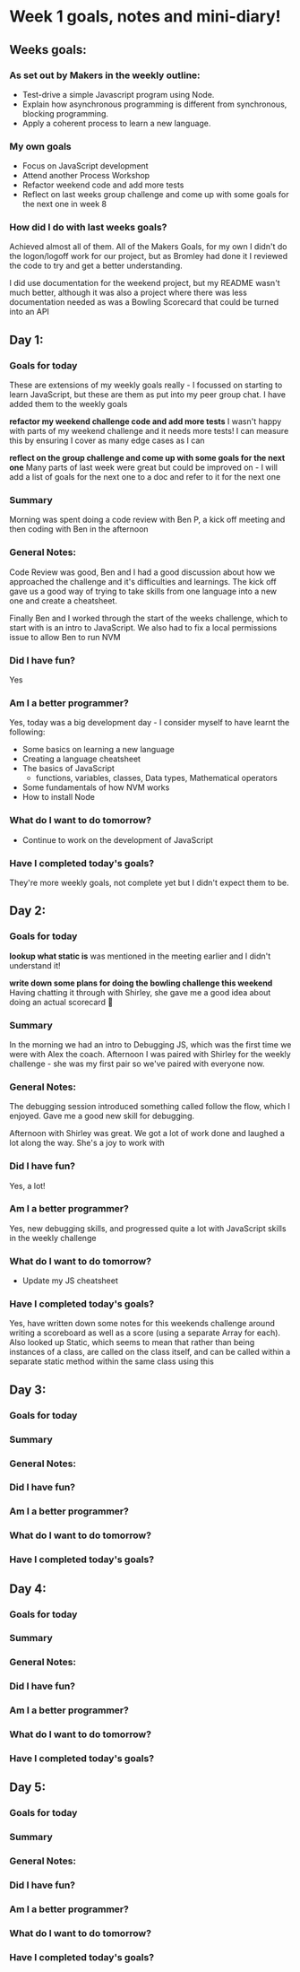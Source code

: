 # Week 1 goals, notes and mini-diary!

## Weeks goals:

### As set out by Makers in the weekly outline:

* Test-drive a simple Javascript program using Node.
* Explain how asynchronous programming is different from synchronous, blocking programming.
* Apply a coherent process to learn a new language.

### My own goals

* Focus on JavaScript development
* Attend another Process Workshop
* Refactor weekend code and add more tests
* Reflect on last weeks group challenge and come up with some goals for the next one in week 8

### How did I do with last weeks goals?

Achieved almost all of them.  All of the Makers Goals, for my own I didn't do the logon/logoff work for our project, but as Bromley had done it I reviewed the code to try and get a better understanding.

I did use documentation for the weekend project, but my README wasn't much better, although it was also a project where there was less documentation needed as was a Bowling Scorecard that could be turned into an API

## Day 1:

### Goals for today

These are extensions of my weekly goals really - I focussed on starting to learn JavaScript, but these are them as put into my peer group chat.  I have added them to the weekly goals

**refactor my weekend challenge code and add more tests**
I wasn't happy with parts of my weekend challenge and it needs more tests! I can measure this by ensuring I cover as many edge cases as I can

**reflect on the group challenge and come up with some goals for the next one**
Many parts of last week were great but could be improved on - I will add a list of goals for the next one to a doc and refer to it for the next one

### Summary

Morning was spent doing a code review with Ben P, a kick off meeting and then coding with Ben in the afternoon

### General Notes:

Code Review was good, Ben and I had a good discussion about how we approached the challenge and it's difficulties and learnings.  The kick off gave us a good way of trying to take skills from one language into a new one and create a cheatsheet.

Finally Ben and I worked through the start of the weeks challenge, which to start with is an intro to JavaScript.  We also had to fix a local permissions issue to allow Ben to run NVM

### Did I have fun?

Yes

### Am I a better programmer?

Yes, today was a big development day - I consider myself to have learnt the following:

* Some basics on learning a new language
* Creating a language cheatsheet
* The basics of JavaScript
  * functions, variables, classes, Data types, Mathematical operators
* Some fundamentals of how NVM works
* How to install Node

### What do I want to do tomorrow?

* Continue to work on the development of JavaScript

### Have I completed today's goals?

They're more weekly goals, not complete yet but I didn't expect them to be.

## Day 2:

### Goals for today

**lookup what static is**
was mentioned in the meeting earlier and I didn't understand it!

**write down some plans for doing the bowling challenge this weekend**
Having chatting it through with Shirley, she gave me a good idea about doing an actual scorecard :slightly_smiling_face:

### Summary

In the morning we had an intro to Debugging JS, which was the first time we were with Alex the coach.  Afternoon I was paired with Shirley for the weekly challenge - she was my first pair so we've paired with everyone now.

### General Notes:

The debugging session introduced something called follow the flow, which I enjoyed.  Gave me a good new skill for debugging.

Afternoon with Shirley was great.  We got a lot of work done and laughed a lot along the way.  She's a joy to work with

### Did I have fun?

Yes, a lot!

### Am I a better programmer?

Yes, new debugging skills, and progressed quite a lot with JavaScript skills in the weekly challenge

### What do I want to do tomorrow?

* Update my JS cheatsheet

### Have I completed today's goals?

Yes, have written down some notes for this weekends challenge around writing a scoreboard as well as a score (using a separate Array for each).  Also looked up Static, which seems to mean that rather than being instances of a class, are called on the class itself, and can be called within a separate static method within the same class using this

## Day 3:

### Goals for today



### Summary



### General Notes:



### Did I have fun?



### Am I a better programmer?



### What do I want to do tomorrow?



### Have I completed today's goals?



## Day 4:

### Goals for today



### Summary



### General Notes:



### Did I have fun?



### Am I a better programmer?



### What do I want to do tomorrow?



### Have I completed today's goals?



## Day 5:

### Goals for today



### Summary



### General Notes:



### Did I have fun?



### Am I a better programmer?



### What do I want to do tomorrow?



### Have I completed today's goals?



